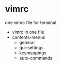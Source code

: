 # vimrc

one vimrc file for terminal

+ vimrc in one file
+ contents-menus
	+ general
	+ gui-settings
	+ keymappings
	+ auto-commands



